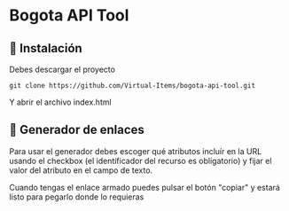 # Bogota API Tool

## 🔧 Instalación

Debes descargar el proyecto

```
git clone https://github.com/Virtual-Items/bogota-api-tool.git
```

Y abrir el archivo index.html

## 🔗 Generador de enlaces

Para usar el generador debes escoger qué atributos incluír en la URL usando el
checkbox (el identificador del recurso es obligatorio) y fijar el valor del
atributo en el campo de texto.

Cuando tengas el enlace armado puedes pulsar el botón "copiar" y estará listo
para pegarlo donde lo requieras

